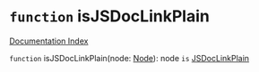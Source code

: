 # `function` isJSDocLinkPlain

[Documentation Index](../README.md)

`function` isJSDocLinkPlain(node: [Node](../private.interface.Node/README.md)): node `is` [JSDocLinkPlain](../private.interface.JSDocLinkPlain/README.md)